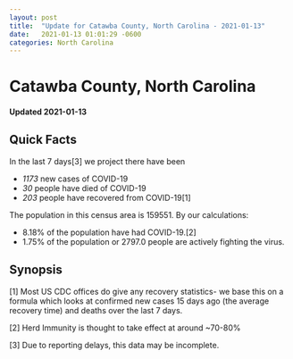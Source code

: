 ```yaml
---
layout: post
title:  "Update for Catawba County, North Carolina - 2021-01-13"
date:   2021-01-13 01:01:29 -0600
categories: North Carolina
---
```


# Catawba County, North Carolina
#### Updated 2021-01-13

## Quick Facts

In the last 7 days[3] we project there have been
- *1173* new cases of COVID-19
- *30* people have died of COVID-19
- *203* people have recovered from COVID-19[1]

The population in this census area is 159551. By our calculations:
- 8.18% of the population have had COVID-19.[2]
- 1.75% of the population or 2797.0 people are actively fighting the virus.

## Synopsis




[1] Most US CDC offices do give any recovery statistics- we base this on a formula which looks at confirmed new cases
15 days ago (the average recovery time) and deaths over the last 7 days.

[2] Herd Immunity is thought to take effect at around ~70-80%

[3] Due to reporting delays, this data may be incomplete.
 
    